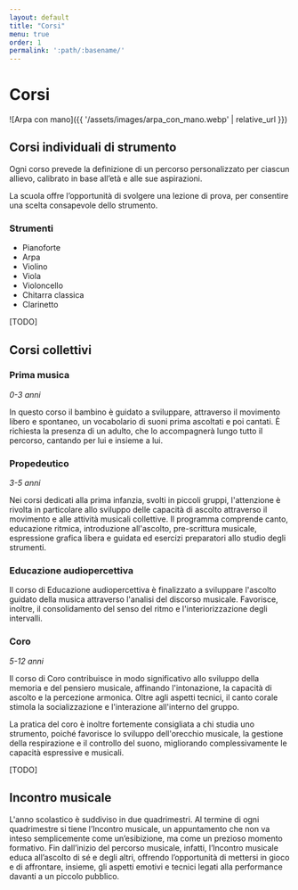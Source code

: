 ```yaml
---
layout: default
title: "Corsi"
menu: true
order: 1
permalink: ':path/:basename/'
---
```


# Corsi
![Arpa con mano]({{ '/assets/images/arpa_con_mano.webp' | relative_url }})

## Corsi individuali di strumento
Ogni corso prevede la definizione di un percorso personalizzato per ciascun allievo, calibrato in base all’età e alle sue aspirazioni.

La scuola offre l’opportunità di svolgere una lezione di prova, per consentire una scelta consapevole dello strumento.

### Strumenti
- Pianoforte
- Arpa
- Violino
- Viola
- Violoncello
- Chitarra classica
- Clarinetto

[TODO]

## Corsi collettivi
### Prima musica
*0-3 anni*

In questo corso il bambino è guidato a sviluppare, attraverso il movimento libero e spontaneo, un vocabolario di suoni prima ascoltati e poi cantati. È richiesta la presenza di un adulto, che lo accompagnerà lungo tutto il percorso, cantando per lui e insieme a lui.

### Propedeutico
*3-5 anni*

Nei corsi dedicati alla prima infanzia, svolti in piccoli gruppi, l'attenzione è rivolta in particolare allo sviluppo delle capacità di ascolto attraverso il movimento e alle attività musicali collettive. Il programma comprende canto, educazione ritmica, introduzione all'ascolto, pre-scrittura musicale, espressione grafica libera e guidata ed esercizi preparatori allo studio degli strumenti.

### Educazione audiopercettiva
Il corso di Educazione audiopercettiva è finalizzato a sviluppare l'ascolto guidato della musica attraverso l'analisi del discorso musicale. Favorisce, inoltre, il consolidamento del senso del ritmo e l'interiorizzazione degli intervalli.

### Coro
*5-12 anni*

Il corso di Coro contribuisce in modo significativo allo sviluppo della memoria e del pensiero musicale, affinando l'intonazione, la capacità di ascolto e la percezione armonica. Oltre agli aspetti tecnici, il canto corale stimola la socializzazione e l'interazione all'interno del gruppo.

La pratica del coro è inoltre fortemente consigliata a chi studia uno strumento, poiché favorisce lo sviluppo dell'orecchio musicale, la gestione della respirazione e il controllo del suono, migliorando complessivamente le capacità espressive e musicali.

[TODO]

## Incontro musicale
L'anno scolastico è suddiviso in due quadrimestri. Al termine di ogni quadrimestre si tiene l’Incontro musicale, un appuntamento che non va inteso semplicemente come un’esibizione, ma come un prezioso momento formativo. Fin dall’inizio del percorso musicale, infatti, l’Incontro musicale educa all’ascolto di sé e degli altri, offrendo l’opportunità di mettersi in gioco e di affrontare, insieme, gli aspetti emotivi e tecnici legati alla performance davanti a un piccolo pubblico.
